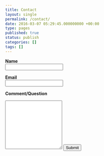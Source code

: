 ```yaml
---
title: Contact
layout: single
permalink: /contact/
date: 2016-03-07 05:29:45.000000000 +00:00
type: pages
published: true
status: publish
categories: []
tags: []
---
```

<form action="https://formspree.io/admin@validmeasures.org" method="POST" id="contact_form">

<strong>Name</strong>    
<input type="text" name="name">

<strong>Email</strong>    
<input type="email" name="_replyto">

<strong>Comment/Question</strong>
<textarea rows="10" name="comment" form="contact_form"> </textarea>

<input type="submit" value="Submit">
</form>

<br/>
<br/>

